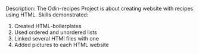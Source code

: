 Description: The Odin-recipes Project is about creating website with recipes using HTML.
Skills demonstrated: 
1) Created HTML-boilerplates
2) Used ordered and unordered lists
3) Linked several HTMl files with one
4) Added pictures to each HTML website

